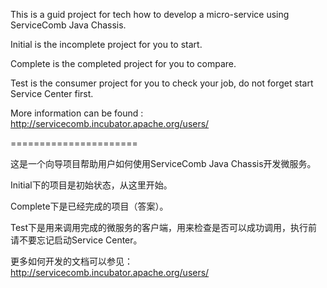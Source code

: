 This is a guid project for tech how to develop a micro-service using ServiceComb Java Chassis.

Initial is the incomplete project for you to start.

Complete is the completed project for you to compare.

Test is the consumer project for you to check your job, do not forget start Service Center first. 

More information can be found : http://servicecomb.incubator.apache.org/users/

======================

这是一个向导项目帮助用户如何使用ServiceComb Java Chassis开发微服务。

Initial下的项目是初始状态，从这里开始。

Complete下是已经完成的项目（答案）。

Test下是用来调用完成的微服务的客户端，用来检查是否可以成功调用，执行前请不要忘记启动Service Center。

更多如何开发的文档可以参见：http://servicecomb.incubator.apache.org/users/